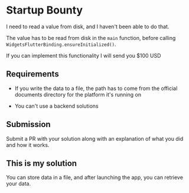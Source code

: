 # Startup Bounty

I need to read a value from disk, and I haven't been able to do that. 

The value has to be read from disk in the `main` function, before calling `WidgetsFlutterBinding.ensureInitialized()`.

If you can implement this functionality I will send you $100 USD

## Requirements

- If you write the data to a file, the path has to come from the official documents directory for the platform it's running on

- You can't use a backend solutions

## Submission

Submit a PR with your solution along with an explanation of what you did and how it works.

## This is my solution

You can store data in a file, and after launching the app, you can retrieve your data.